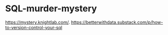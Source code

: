 # SQL-murder-mystery
https://mystery.knightlab.com/.    https://betterwithdata.substack.com/p/how-to-version-control-your-sql
